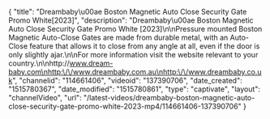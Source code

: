 {
    "title": "Dreambaby\u00ae Boston Magnetic Auto Close Security Gate Promo White[2023]",
    "description": "Dreambaby\u00ae Boston Magnetic Auto Close Security Gate Promo White [2023]\n\nPressure mounted Boston Magnetic Auto-Close Gates are made from durable metal, with an Auto-Close feature that allows it to close from any angle at all, even if the door is only slightly ajar.\n\nFor more information visit the website relevant to your country.\n\nhttp:\/\/www.dream-baby.com\nhttp:\/\/www.dreambaby.com.au\nhttp:\/\/www.dreambaby.co.uk",
    "channelid": "114661406",
    "videoid": "137390706",
    "date_created": "1515780367",
    "date_modified": "1515780861",
    "type": "captivate",
    "layout": "channelVideo",
    "url": "\/latest-videos\/dreambaby-boston-magnetic-auto-close-security-gate-promo-white-2023-mp4\/114661406-137390706"
}